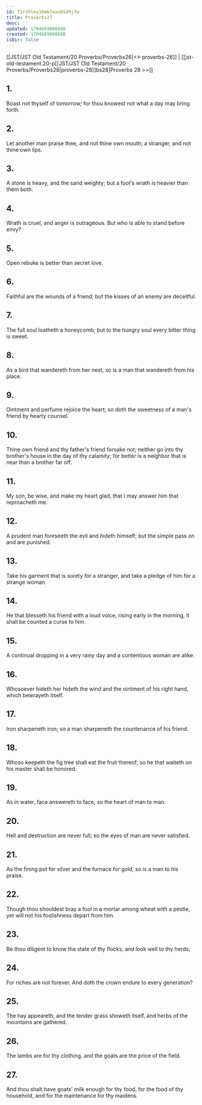 ```yaml
---
id: f2rshley16mm7exub5d9j7w
title: Proverbs27
desc: ''
updated: 1704669006680
created: 1704669006680
isDir: false
---
```

[[JST/JST Old Testament/20 Proverbs/Proverbs26|<<-proverbs-26]] | [[jst-old-testament.20-p[[JST/JST Old Testament/20 Proverbs/Proverbs28|proverbs-28]]bs28|Proverbs 28 >>]]
## 1.
Boast not thyself of tomorrow; for thou knowest not what a day may bring forth.
## 2.
Let another man praise thee, and not thine own mouth; a stranger, and not thine own lips.
## 3.
A stone is heavy, and the sand weighty; but a fool\'s wrath is heavier than them both.
## 4.
Wrath is cruel, and anger is outrageous. But who is able to stand before envy?
## 5.
Open rebuke is better than secret love.
## 6.
Faithful are the wounds of a friend; but the kisses of an enemy are deceitful.
## 7.
The full soul loatheth a honeycomb; but to the hungry soul every bitter thing is sweet.
## 8.
As a bird that wandereth from her nest, so is a man that wandereth from his place.
## 9.
Ointment and perfume rejoice the heart; so doth the sweetness of a man\'s friend by hearty counsel.
## 10.
Thine own friend and thy father\'s friend forsake not; neither go into thy brother\'s house in the day of thy calamity; for better is a neighbor that is near than a brother far off.
## 11.
My son, be wise, and make my heart glad, that I may answer him that reproacheth me.
## 12.
A prudent man foreseeth the evil and hideth himself; but the simple pass on and are punished.
## 13.
Take his garment that is surety for a stranger, and take a pledge of him for a strange woman.
## 14.
He that blesseth his friend with a loud voice, rising early in the morning, it shall be counted a curse to him.
## 15.
A continual dropping in a very rainy day and a contentious woman are alike.
## 16.
Whosoever hideth her hideth the wind and the ointment of his right hand, which bewrayeth itself.
## 17.
Iron sharpeneth iron; so a man sharpeneth the countenance of his friend.
## 18.
Whoso keepeth the fig tree shall eat the fruit thereof; so he that waiteth on his master shall be honored.
## 19.
As in water, face answereth to face, so the heart of man to man.
## 20.
Hell and destruction are never full; so the eyes of man are never satisfied.
## 21.
As the fining pot for silver and the furnace for gold, so is a man to his praise.
## 22.
Though thou shouldest bray a fool in a mortar among wheat with a pestle, yet will not his foolishness depart from him.
## 23.
Be thou diligent to know the state of thy flocks, and look well to thy herds;
## 24.
For riches are not forever. And doth the crown endure to every generation?
## 25.
The hay appeareth, and the tender grass showeth itself, and herbs of the mountains are gathered.
## 26.
The lambs are for thy clothing, and the goats are the price of the field.
## 27.
And thou shalt have goats\' milk enough for thy food, for the food of thy household, and for the maintenance for thy maidens.

